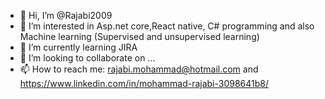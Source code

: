 - 👋 Hi, I’m @Rajabi2009
- 👀 I’m interested in Asp.net core,React native, C# programming and also Machine learning (Supervised and unsupervised learning)
- 🌱 I’m currently learning JIRA
- 💞️ I’m looking to collaborate on ...
- 📫 How to reach me: rajabi.mohammad@hotmail.com and https://www.linkedin.com/in/mohammad-rajabi-3098641b8/

<!---
Rajabi2009/Rajabi2009 is a ✨ special ✨ repository because its `README.md` (this file) appears on your GitHub profile.
You can click the Preview link to take a look at your changes.
--->
